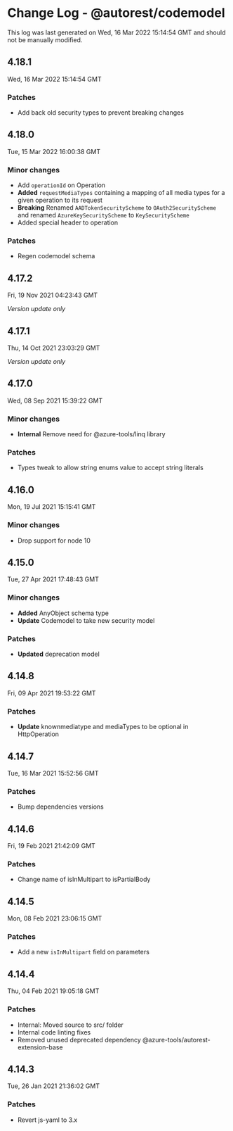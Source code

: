 # Change Log - @autorest/codemodel

This log was last generated on Wed, 16 Mar 2022 15:14:54 GMT and should not be manually modified.

## 4.18.1
Wed, 16 Mar 2022 15:14:54 GMT

### Patches

- Add back old security types to prevent breaking changes

## 4.18.0
Tue, 15 Mar 2022 16:00:38 GMT

### Minor changes

- Add `operationId` on Operation
- **Added** `requestMediaTypes` containing a mapping of all media types for a given operation to its request
- **Breaking** Renamed `AADTokenSecurityScheme` to `OAuth2SecurityScheme` and renamed `AzureKeySecurityScheme` to `KeySecurityScheme`
- Added special header to operation

### Patches

- Regen codemodel schema

## 4.17.2
Fri, 19 Nov 2021 04:23:43 GMT

_Version update only_

## 4.17.1
Thu, 14 Oct 2021 23:03:29 GMT

_Version update only_

## 4.17.0
Wed, 08 Sep 2021 15:39:22 GMT

### Minor changes

- **Internal** Remove need for @azure-tools/linq library

### Patches

- Types tweak to allow string enums value to accept string literals

## 4.16.0
Mon, 19 Jul 2021 15:15:41 GMT

### Minor changes

- Drop support for node 10

## 4.15.0
Tue, 27 Apr 2021 17:48:43 GMT

### Minor changes

- **Added** AnyObject schema type
- **Update** Codemodel to take new security model

### Patches

- **Updated** deprecation model

## 4.14.8
Fri, 09 Apr 2021 19:53:22 GMT

### Patches

- **Update** knownmediatype and mediaTypes to be optional in HttpOperation

## 4.14.7
Tue, 16 Mar 2021 15:52:56 GMT

### Patches

- Bump dependencies versions

## 4.14.6
Fri, 19 Feb 2021 21:42:09 GMT

### Patches

- Change name of isInMultipart to isPartialBody

## 4.14.5
Mon, 08 Feb 2021 23:06:15 GMT

### Patches

- Add a new `isInMultipart` field on parameters

## 4.14.4
Thu, 04 Feb 2021 19:05:18 GMT

### Patches

- Internal: Moved source to src/ folder
- Internal code linting fixes
- Removed unused deprecated dependency @azure-tools/autorest-extension-base

## 4.14.3
Tue, 26 Jan 2021 21:36:02 GMT

### Patches

- Revert js-yaml to 3.x

